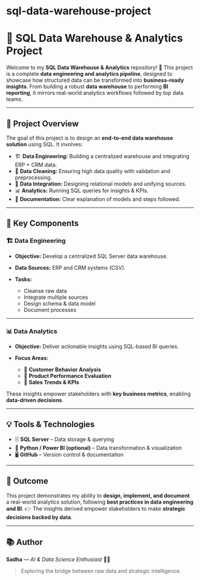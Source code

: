 # sql-data-warehouse-project
# 🧠 SQL Data Warehouse & Analytics Project

Welcome to my **SQL Data Warehouse & Analytics** repository! 🚀
This project is a complete **data engineering and analytics pipeline**, designed to showcase how structured data can be transformed into **business-ready insights**. From building a robust **data warehouse** to performing **BI reporting**, it mirrors real-world analytics workflows followed by top data teams.

---

## 🎯 Project Overview

The goal of this project is to design an **end-to-end data warehouse solution** using SQL. It involves:

* 🏗️ **Data Engineering:** Building a centralized warehouse and integrating ERP + CRM data.
* 🧹 **Data Cleaning:** Ensuring high data quality with validation and preprocessing.
* 🔗 **Data Integration:** Designing relational models and unifying sources.
* 📊 **Analytics:** Running SQL queries for insights & KPIs.
* 📖 **Documentation:** Clear explanation of models and steps followed.

---

## 🧩 Key Components

### 🏗️ Data Engineering

* **Objective:** Develop a centralized SQL Server data warehouse.
* **Data Sources:** ERP and CRM systems (CSV).
* **Tasks:**

  * Cleanse raw data
  * Integrate multiple sources
  * Design schema & data model
  * Document processes

---

### 📊 Data Analytics

* **Objective:** Deliver actionable insights using SQL-based BI queries.
* **Focus Areas:**

  * 📌 **Customer Behavior Analysis**
  * 📌 **Product Performance Evaluation**
  * 📌 **Sales Trends & KPIs**

These insights empower stakeholders with **key business metrics**, enabling **data-driven decisions**.

---

## 💡 Tools & Technologies

* 🗄️ **SQL Server** – Data storage & querying
* 🐍 **Python / Power BI (optional)** – Data transformation & visualization
* 🖥️ **GitHub** – Version control & documentation

---

## 🏁 Outcome

This project demonstrates my ability to **design, implement, and document** a real-world analytics solution, following **best practices in data engineering and BI**.
👉 The insights derived empower stakeholders to make **strategic decisions backed by data**.

---

## 📚 Author

**Sadha** — *AI & Data Science Enthusiast* 👩‍💻

> Exploring the bridge between raw data and strategic intelligence.


